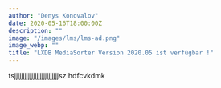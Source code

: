 ```yaml
---
author: "Denys Konovalov"
date: 2020-05-16T18:00:00Z
description: ""
image: "/images/lms/lms-ad.png"
image_webp: ""
title: "LXDB MediaSorter Version 2020.05 ist verfügbar !"
---
```

tsjjjjjjjjjjjjjjjjjjjjjjjjjjsz hdfcvkdmk

